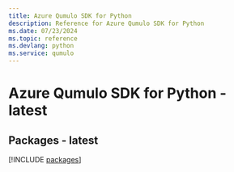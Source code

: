 ```yaml
---
title: Azure Qumulo SDK for Python
description: Reference for Azure Qumulo SDK for Python
ms.date: 07/23/2024
ms.topic: reference
ms.devlang: python
ms.service: qumulo
---
```

# Azure Qumulo SDK for Python - latest
## Packages - latest
[!INCLUDE [packages](qumulo-index.md)]
